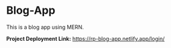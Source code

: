 # Blog-App
This is a blog app using MERN.


**Project Deployment Link:**
https://rp-blog-app.netlify.app/login/
